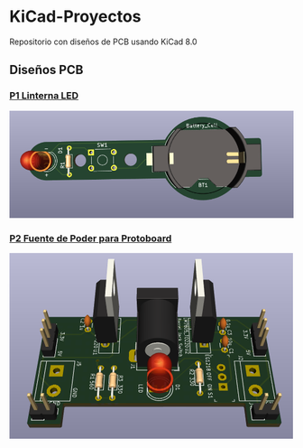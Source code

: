 # KiCad-Proyectos
Repositorio con diseños de PCB usando KiCad 8.0

## Diseños PCB

### [P1 Linterna LED](./P1_LED_torch)
![alt text](./Imagenes/P1/P1_pcb.PNG)

### [P2 Fuente de Poder para Protoboard](./P2_Protoboard_Power_Supply/)
![alt text](./Imagenes/P2/pcb.PNG)